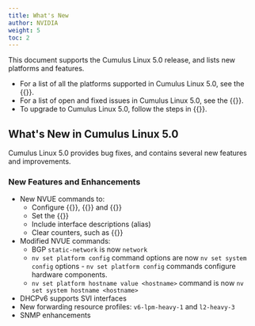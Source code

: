 ```yaml
---
title: What's New
author: NVIDIA
weight: 5
toc: 2
---
```

This document supports the Cumulus Linux 5.0 release, and lists new platforms and features.

- For a list of all the platforms supported in Cumulus Linux 5.0, see the {{<exlink url="www.nvidia.com/en-us/networking/ethernet-switching/hardware-compatibility-list/" text="Hardware Compatibility List (HCL)">}}.
- For a list of open and fixed issues in Cumulus Linux 5.0, see the {{<link title="Cumulus Linux 5.0 Release Notes" text="Cumulus Linux 5.0 Release Notes">}}.
- To upgrade to Cumulus Linux 5.0, follow the steps in {{<link url="Upgrading-Cumulus-Linux">}}.
<!-- vale off -->
## What's New in Cumulus Linux 5.0
<!-- vale on -->
Cumulus Linux 5.0 provides bug fixes, and contains several new features and improvements.

### New Features and Enhancements

- New NVUE commands to:
  - Configure {{<link url="Protocol-Independent-Multicast-PIM" text="PIM">}}, {{<link url="IGMP-and-MLD-Snooping" text="IGMP">}} and {{<link url="Virtual-Router-Redundancy-VRR-and-VRRP/#vrrp" text="VRRP">}}
  - Set the {{<link title="Setting the Date and Time" text="time zone">}}
  - Include interface descriptions (alias)
  - Clear counters, such as {{<link url="RDMA-over-Converged-Ethernet-RoCE" text="RoCE counters">}}
- Modified NVUE commands:
  - BGP `static-network` is now `network`
  - `nv set platform config` command options are now `nv set system config` options - `nv set platform config` commands configure hardware components.
  - `nv set platform hostname value <hostname>` command is now `nv set system hostname <hostname>`
- DHCPv6 supports SVI interfaces
- New forwarding resource profiles: `v6-lpm-heavy-1` and `l2-heavy-3`
- SNMP enhancements
